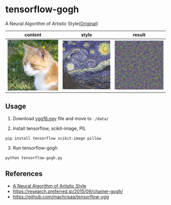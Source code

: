 # tensorflow-gogh
A Neural Algorithm of Artistic Style([Original](https://arxiv.org/abs/1508.06576))

|content|style|result|
|-----|----|----|
|<img src="https://raw.githubusercontent.com/KosukeMaeda/tensorflow-gogh/images/images/img1.jpg" width=256px>|<img src="https://raw.githubusercontent.com/KosukeMaeda/tensorflow-gogh/images/images/img2.jpg" width=256px>|<img src="https://raw.githubusercontent.com/KosukeMaeda/tensorflow-gogh/images/images/progress.gif" width=256px>


## Usage
1. Download [vgg16.npy](https://mega.nz/#!YU1FWJrA!O1ywiCS2IiOlUCtCpI6HTJOMrneN-Qdv3ywQP5poecM) file and move to `./data/`

2. Install tensorflow, scikit-image, PIL
```
pip install tensorflow scikit-image pillow
```
3. Run tensorflow-gogh
```
python tensorflow-gogh.py
```

## References
 - [A Neural Algorithm of Artistic Style](https://arxiv.org/abs/1508.06576)
 - https://research.preferred.jp/2015/09/chainer-gogh/
 - https://github.com/machrisaa/tensorflow-vgg
